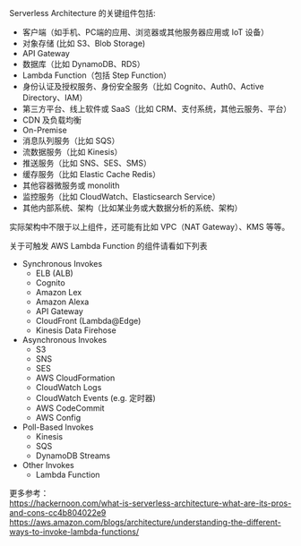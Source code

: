 Serverless Architecture 的关键组件包括:  
* 客户端（如手机、PC端的应用、浏览器或其他服务器应用或 IoT 设备）
* 对象存储 (比如 S3、Blob Storage) 
* API Gateway
* 数据库（比如 DynamoDB、RDS）
* Lambda Function（包括 Step Function）
* 身份认证及授权服务、身份安全服务（比如 Cognito、Auth0、Active Directory、IAM）
* 第三方平台、线上软件或 SaaS（比如 CRM、支付系统，其他云服务、平台）
* CDN 及负载均衡
* On-Premise
* 消息队列服务（比如 SQS）
* 流数据服务（比如 Kinesis）
* 推送服务（比如 SNS、SES、SMS）
* 缓存服务（比如 Elastic Cache Redis）
* 其他容器微服务或 monolith
* 监控服务（比如 CloudWatch、Elasticsearch Service）
* 其他内部系统、架构（比如某业务或大数据分析的系统、架构）  
  
实际架构中不限于以上组件，还可能有比如 VPC（NAT Gateway）、KMS 等等。  
  
关于可触发 AWS Lambda Function 的组件请看如下列表  
* Synchronous Invokes
    * ELB (ALB)
    * Cognito
    * Amazon Lex
    * Amazon Alexa
    * API Gateway
    * CloudFront (Lambda@Edge)
    * Kinesis Data Firehose
* Asynchronous Invokes
    * S3
    * SNS
    * SES
    * AWS CloudFormation
    * CloudWatch Logs
    * CloudWatch Events (e.g. 定时器)
    * AWS CodeCommit
    * AWS Config
* Poll-Based Invokes
    * Kinesis
    * SQS
    * DynamoDB Streams
* Other Invokes
    * Lambda Function
  
  
更多参考：  
https://hackernoon.com/what-is-serverless-architecture-what-are-its-pros-and-cons-cc4b804022e9  
https://aws.amazon.com/blogs/architecture/understanding-the-different-ways-to-invoke-lambda-functions/  
